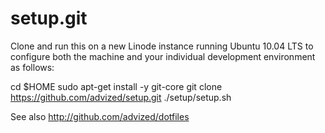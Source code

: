 setup.git
=========
Clone and run this on a new Linode instance running Ubuntu 10.04 LTS to
configure both the machine and your individual development environment as
follows:

cd $HOME
sudo apt-get install -y git-core
git clone https://github.com/advized/setup.git
./setup/setup.sh   

See also http://github.com/advized/dotfiles





